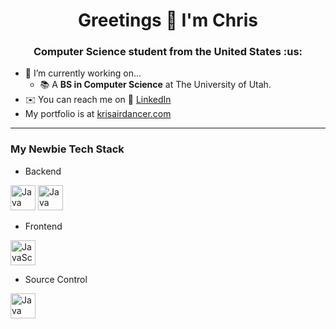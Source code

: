 <h1 align="center">Greetings 👋 I'm Chris</h1>
<h3 align="center">Computer Science student from the United States :us:</h3>

- 🌱 I’m currently working on...
    - 📚 A **BS in Computer Science** at The University of Utah.
- ✉️ You can reach me on 🔗 [LinkedIn](www.linkedin.com/in/chris-s-marston)
- My portfolio is at [krisairdancer.com](https://krisairdancer.com)

---

### My Newbie Tech Stack
- Backend
<p align="left">
<img src="https://www.vectorlogo.zone/logos/python/python-icon.svg" alt="Java logo" width="40" height="40"/>
<img src="https://www.vectorlogo.zone/logos/c-sharp/c-sharp-icon.svg" alt="Java logo" width="40" height="40"/>
</p>

- Frontend

<p align="left">
<img src="https://www.vectorlogo.zone/logos/javascript/javascript-icon.svg" alt="JavaScript logo width="40" height="40"/>
</p>

- Source Control
<p align="left">
<img src="https://www.vectorlogo.zone/logos/git-scm/git-scm-icon.svg" alt="Java" width="40" height="40"/>
</p>
 
 
 
<!--
THIS SECTION DOESN'T APPEAR IN THE PREVIEW OR ON GITHUB - use it for notes & reference material

**KrisAirdancer/KrisAirdancer** is a ✨ _special_ ✨ repository because its `README.md` (this file) appears on your GitHub profile.

C-SHARP AND NODEJS LOGOS
<img src="https://brandeps.com/logo-download/C/C-Sharp-logo-vector-01.svg" alt="C-Sharp logo" width="40" height="40"/><img src="https://www.vectorlogo.zone/logos/nodejs/nodejs-icon.svg" alt="Node.js logo"  width="40" height="40"/>

 - Devops
 DOCKER LOGO
 <P>
 <img src="https://www.vectorlogo.zone/logos/docker/docker-icon.svg" alt="Docker logo" width="40" height="40"/>
 </p>

VUEJS LOGO
<img src="https://www.vectorlogo.zone/logos/vuejs/vuejs-icon.svg" alt="Vue.js logo width="40" height="40"/>



Here are some ideas to get you started:

- 🔭 I’m currently working on a BS in Computer Science
- 🌱 I’m currently learning Java & pen sketching
- 📫 You can reach me on LinkedIn or my [website](goldenramenbowl.com)
- ⚡ Fun fact: 

### Github Stats
- [Stats Block](https://github.com/anuraghazra/github-readme-stats)
My Stats Block
[![Chris's GitHub stats](https://github-readme-stats.vercel.app/api?username=KrisAirdancer)](https://github.com/anuraghazra/github-readme-stats)
Other Stats Stuff
- [LeetCode Badge](https://github.com/cascandaliato/leetcode-badge)

### Emoji Sources
- https://github.com/ikatyang/emoji-cheat-sheet
- https://gist.github.com/rxaviers/7360908

[A place to get logos for this README - see below for how to insert](https://www.vectorlogo.zone/)
<img src="https://www.vectorlogo.zone/logos/javascript/javascript-icon.svg" alt="javascript" width="40" height="40"/> 


-->
